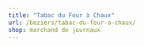 ```yaml
---
title: "Tabac du Four à Chaux"
url: /beziers/tabac-du-four-a-chaux/
shop: marchand de journaux
---
```

